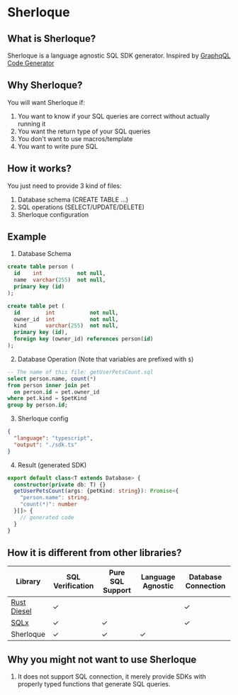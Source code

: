 # Sherloque

## What is Sherloque?
Sherloque is a language agnostic SQL SDK generator. Inspired by [GraphqQL Code
Generator](https://www.graphql-code-generator.com/)

## Why Sherloque?
You will want Sherloque if:
1. You want to know if your SQL queries are correct without actually running it
2. You want the return type of your SQL queries
3. You don't want to use macros/template
4. You want to write pure SQL

## How it works?
You just need to provide 3 kind of files:
1. Database schema (CREATE TABLE ...)
2. SQL operations (SELECT/UPDATE/DELETE)
3. Sherloque configuration 

## Example
1. Database Schema
```sql
create table person (
  id    int           not null,
  name  varchar(255)  not null,
  primary key (id)
);

create table pet (
  id        int           not null,
  owner_id  int           not null,
  kind      varchar(255)  not null,
  primary key (id),
  foreign key (owner_id) references person(id)
);
```
2. Database Operation
(Note that variables are prefixed with `$`)
```sql
-- The name of this file: getUserPetsCount.sql
select person.name, count(*) 
from person inner join pet 
  on person.id = pet.owner_id
where pet.kind = $petKind
group by person.id;
```
3. Sherloque config
```json
{
  "language": "typescript",
  "output": "./sdk.ts"
}
```
4. Result  (generated SDK)
```ts
export default class<T extends Database> {
  constructor(private db: T) {}
  getUserPetsCount(args: {petKind: string}): Promise<{     
    "person.name": string,
    "count(*)": number
  }[]> {
    // generated code
  }
}
```

## How it is different from other libraries?
|Library|SQL Verification|Pure SQL Support|Language Agnostic|Database Connection|
|--|--|--|--|--|
|[Rust Diesel](https://diesel.rs/)|✓|||✓|
|[SQLx](https://github.com/launchbadge/sqlx)|✓|✓||✓|
|Sherloque|✓|✓|✓|

## Why you might not want to use Sherloque
1. It does not support SQL connection, it merely provide SDKs with properly typed functions that generate SQL queries.



